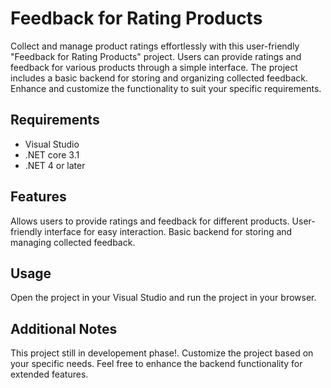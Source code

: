 # Feedback for Rating Products


Collect and manage product ratings effortlessly with this user-friendly "Feedback for Rating Products" project. Users can provide ratings and feedback for various products through a simple interface. The project includes a basic backend for storing and organizing collected feedback. Enhance and customize the functionality to suit your specific requirements.

## Requirements

 - Visual Studio
 - .NET core 3.1
 - .NET 4 or later

## Features

  Allows users to provide ratings and feedback for different products.
  User-friendly interface for easy interaction.
  Basic backend for storing and managing collected feedback.

## Usage

  Open the project in your Visual Studio and run the project in your browser.

## Additional Notes

  This project still in developement phase!.
  Customize the project based on your specific needs.
  Feel free to enhance the backend functionality for extended features.
